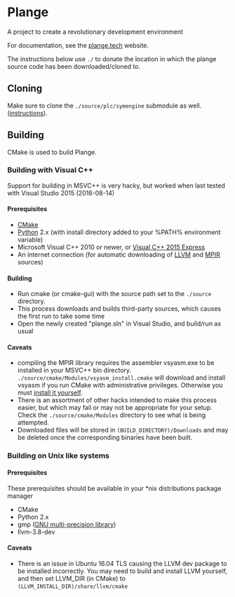 # Plange
A project to create a revolutionary development environment

For documentation, see the [plange.tech](http://plange.tech) website.

The instructions below use `./` to donate the location in which the plange source code has been downloaded/cloned to.

## Cloning
Make sure to clone the `./source/plc/symengine` submodule as well. ([instructions](http://stackoverflow.com/a/4438292/395029)).

## Building
CMake is used to build Plange. 

### Building with Visual C++
Support for building in MSVC++ is very hacky, but worked when last tested with Visual Studio 2015 (2016-08-14)

#### Prerequisites
 * [CMake](https://cmake.org/download/)
 * [Python](https://www.python.org/downloads/) 2.x (with install directory added to your %PATH% environment variable)
 * Microsoft Visual C++ 2010 or newer, or [Visual C++ 2015 Express](https://www.visualstudio.com/products/visual-studio-express-vs)
 * An internet connection (for automatic downloading of [LLVM](http://llvm.org/releases/download.html) and [MPIR](mpir.org) sources)

#### Building
 * Run cmake (or cmake-gui) with the source path set to the `./source` directory.
 * This process downloads and builds third-party sources, which causes the first run to take some time
 * Open the newly created "plange.sln" in Visual Studio, and build/run as usual
 
#### Caveats
 * compiling the MPIR library requires the assembler vsyasm.exe to be installed in your MSVC++ bin directory. `./source/cmake/Modules/vsyasm_install.cmake` will download and install vsyasm if you run CMake with administrative privileges. Otherwise you must [install it yourself](http://yasm.tortall.net/Download.html).
 * There is an assortment of other hacks intended to make this process easier, but which may fail or may not be appropriate for your setup. Check the `./source/cmake/Modules` directory to see what is being attempted.
 * Downloaded files will be stored in `(BUILD_DIRECTORY)/Downloads` and may be deleted once the corresponding binaries have been built.

### Building on Unix like systems

#### Prerequisites
These prerequisites should be available in your *nix distributions package manager

 * CMake
 * Python 2.x
 * gmp ([GNU multi-precision library](https://gmplib.org/))
 * llvm-3.8-dev

#### Caveats
 * There is an issue in Ubuntu 16.04 TLS causing the LLVM dev package to be installed incorrectly. You may need to build and install LLVM yourself, and then set LLVM_DIR (in CMake) to `(LLVM_INSTALL_DIR)/share/llvm/cmake`
